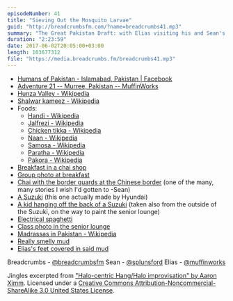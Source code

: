```yaml
---
episodeNumber: 41
title: "Sieving Out the Mosquito Larvae"
guid: "http://breadcrumbsfm.com/?name=breadcrumbs41.mp3"
summary: "The Great Pakistan Draft: with Elias visiting his and Sean's boarding school of old for a graduation, they share stories and reminisce about the things they love, miss, and maybe don't miss so much about the country they both grew up in. 🇵🇰"
duration: "2:23:59"
date: 2017-06-02T20:05:00+03:00
length: 103677312
file: "https://media.breadcrumbs.fm/breadcrumbs41.mp3"
---
```


- [Humans of Pakistan - Islamabad, Pakistan | Facebook](https://www.facebook.com/HofPak/)
- [ Adventure 21 -- Murree, Pakistan -- MuffinWorks](http://www.muffin.works/blog/2017/05/28/adventure-21-murree-pakistan/)
- [Hunza Valley - Wikipedia](https://en.wikipedia.org/wiki/Hunza_Valley?wprov=sfsi1)
- [Shalwar kameez - Wikipedia](https://en.wikipedia.org/wiki/Shalwar_kameez?wprov=sfsi1)
- Foods: 
    - [Handi - Wikipedia](https://en.wikipedia.org/wiki/Handi?wprov=sfsi1)
    - [Jalfrezi - Wikipedia](https://en.wikipedia.org/wiki/Jalfrezi?wprov=sfsi1)
    - [Chicken tikka - Wikipedia](https://en.wikipedia.org/wiki/Chicken_tikka?wprov=sfsi1)
    - [Naan - Wikipedia](https://en.wikipedia.org/wiki/Naan?wprov=sfsi1)
    - [Samosa - Wikipedia](https://en.wikipedia.org/wiki/Samosa?wprov=sfsi1)
    - [Paratha - Wikipedia](https://en.wikipedia.org/wiki/Paratha?wprov=sfsi1)
    - [Pakora - Wikipedia](https://en.wikipedia.org/wiki/Pakora?wprov=sfsi1)
- [Breakfast in a chai shop](http://d.pr/i/GlIcw)
- [Group photo at breakfast](http://d.pr/i/pxAOzf)
- [Chai with the border guards at the Chinese border](http://d.pr/i/fxIcyE) (one of the many, many stories I wish I'd gotten to -Sean)
- [A Suzuki](http://d.pr/i/sJradu) (this one actually made by Hyundai)
- [A kid hanging off the back of a Suzuki](http://d.pr/i/pkXSc) (taken also from the outside of the Suzuki, on the way to paint the senior lounge)
- [Electrical spaghetti](http://d.pr/i/AbreQM)
- [Class photo in the senior lounge](http://d.pr/i/pqW6hq)
- [Madrassas in Pakistan - Wikipedia](https://en.wikipedia.org/wiki/Madrassas_in_Pakistan?wprov=sfsi1)
- [Really smelly mud](http://d.pr/i/lbaKCO)
- [Elias's feet covered in said mud](http://d.pr/i/AP0Xo)

Breadcrumbs - [@breadcrumbsfm](https://twitter.com/breadcrumbsfm) Sean - [@splunsford](https://twitter.com/splunsford) Elias - [@muffinworks](https://twitter.com/muffinworks)

Jingles excerpted from [ "Halo-centric Hang/Halo improvisation" by Aaron Ximm](http://freemusicarchive.org/music/aaron_ximm/handpans_and_the_hang/). Licensed under a [Creative Commons Attribution-Noncommercial-ShareAlike 3.0 United States License](http://creativecommons.org/licenses/by-nc-sa/3.0/us/).